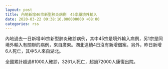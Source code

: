```yaml
---
layout: post
title: 內地新增46宗新型肺炎病例　45宗屬境外輸入
date: 2020-03-22 09:38:16.000000000 +08:00
categories: rss
---
```


內地過去一日新增46宗新型肺炎確診病例，其中45宗是境外輸入病例，另1宗是同境外輸入有關聯的病例，來自廣東。湖北連續4日沒有新增個案。另外，昨日新增6人死亡，其中5人來自湖北。

全國累計超過81000人確診，3261人死亡，超過72000人康復出院。
